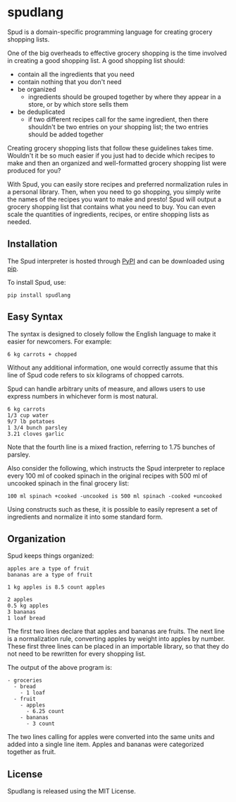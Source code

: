 # spudlang

Spud is a domain-specific programming language for creating grocery shopping lists.

One of the big overheads to effective grocery shopping
is the time involved in creating a good shopping list.
A good shopping list should:
- contain all the ingredients that you need
- contain nothing that you don't need
- be organized
  - ingredients should be grouped together by where they appear in a store, or by which store sells them
- be deduplicated
  - if two different recipes call for the same ingredient, then there shouldn't be two entries on your shopping list; the two entries should be added together

Creating grocery shopping lists that follow these guidelines takes time.
Wouldn't it be so much easier if you just had to decide which recipes to make
and then an organized and well-formatted grocery shopping list were produced for you?

With Spud, you can easily store recipes and preferred normalization rules
in a personal library. Then, when you need to go shopping, you simply
write the names of the recipes you want to make and presto!
Spud will output a grocery shopping list that contains what you need to buy.
You can even scale the quantities of ingredients, recipes, or entire shopping lists as needed.

## Installation

The Spud interpreter is hosted through [PyPI](https://pypi.org/project/spudlang/)
and can be downloaded using [pip](https://pip.pypa.io/en/stable/).

To install Spud, use:

```
pip install spudlang
```

## Easy Syntax

The syntax is designed to closely follow the English language
to make it easier for newcomers.
For example:
```
6 kg carrots + chopped
```
Without any additional information, one would correctly assume
that this line of Spud code refers to six kilograms of chopped carrots.

Spud can handle arbitrary units of measure, and allows users to use
express numbers in whichever form is most natural.

```
6 kg carrots
1/3 cup water
9/7 lb potatoes
1 3/4 bunch parsley
3.21 cloves garlic
```

Note that the fourth line is a mixed fraction, referring to 1.75 bunches of parsley.

Also consider the following, which instructs the Spud interpreter to
replace every 100 ml of cooked spinach in the original recipes with
500 ml of uncooked spinach in the final grocery list:

```
100 ml spinach +cooked -uncooked is 500 ml spinach -cooked +uncooked
```

Using constructs such as these, it is possible to easily represent a
set of ingredients and normalize it into some standard form.

## Organization

Spud keeps things organized:

```
apples are a type of fruit
bananas are a type of fruit

1 kg apples is 8.5 count apples

2 apples
0.5 kg apples
3 bananas
1 loaf bread
```

The first two lines declare that apples and bananas are fruits.
The next line is a normalization rule, converting
apples by weight into apples by number.
These first three lines can be placed in an importable
library, so that they do not need to be rewritten
for every shopping list.

The output of the above program is:

```
- groceries
  - bread
    - 1 loaf
  - fruit
    - apples
      - 6.25 count
    - bananas
      - 3 count
```

The two lines calling for apples were converted into the same units
and added into a single line item.
Apples and bananas were categorized together as fruit.

## License

Spudlang is released using the MIT License.